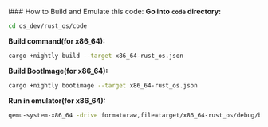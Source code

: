 i### How to Build and Emulate this code:
**Go into `code` directory:**
```bash
cd os_dev/rust_os/code
```
**Build command(for x86_64):**
```bash
cargo +nightly build --target x86_64-rust_os.json
```
**Build BootImage(for x86_64):**
```bash
cargo +nightly bootimage --target x86_64-rust_os.json
```
**Run in emulator(for x86_64):**
```bash
qemu-system-x86_64 -drive format=raw,file=target/x86_64-rust_os/debug/bootimage-rust_os.bin
```
